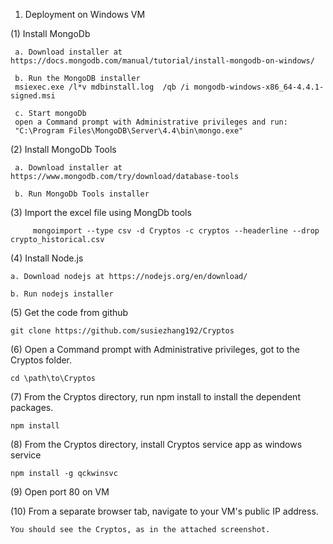 1. Deployment on Windows VM
 
 (1) Install MongoDb
     
	 a. Download installer at https://docs.mongodb.com/manual/tutorial/install-mongodb-on-windows/
	 	 
	 b. Run the MongoDB installer
	 msiexec.exe /l*v mdbinstall.log  /qb /i mongodb-windows-x86_64-4.4.1-signed.msi
	 
	 c. Start mongoDb 
	 open a Command prompt with Administrative privileges and run:
	 "C:\Program Files\MongoDB\Server\4.4\bin\mongo.exe"

(2) Install MongoDb Tools
     
	 a. Download installer at https://www.mongodb.com/try/download/database-tools

	 b. Run MongoDb Tools installer

(3) Import the excel file using MongDb tools

    	 mongoimport --type csv -d Cryptos -c cryptos --headerline --drop crypto_historical.csv
	 
(4) Install Node.js

    a. Download nodejs at https://nodejs.org/en/download/
	
	b. Run nodejs installer
	
(5) Get the code from github

    git clone https://github.com/susiezhang192/Cryptos

(6) Open a Command prompt with Administrative privileges, got to the Cryptos folder.

    cd \path\to\Cryptos
	
(7) From the Cryptos directory, run npm install to install the dependent packages.

    npm install
	
(8) From the Cryptos directory, install Cryptos service app as windows service

    npm install -g qckwinsvc

(9) Open port 80 on VM	

(10) From a separate browser tab, navigate to your VM's public IP address.

    You should see the Cryptos, as in the attached screenshot.
